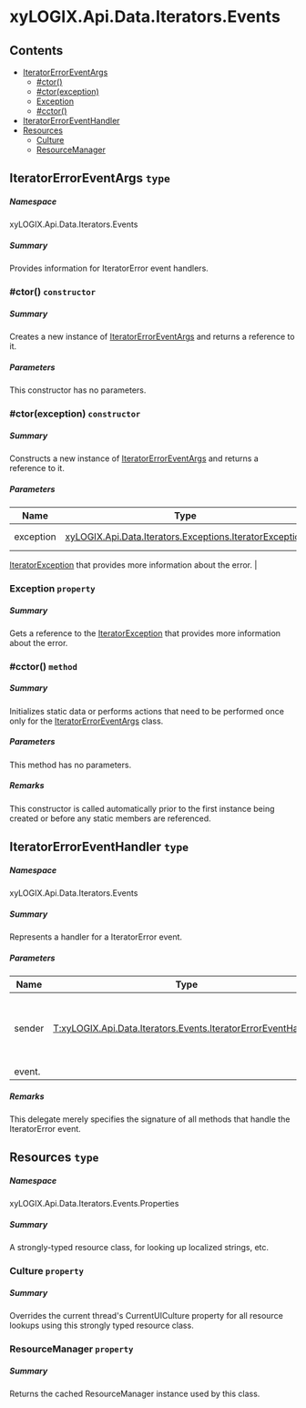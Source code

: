 <a name='assembly'></a>
# xyLOGIX.Api.Data.Iterators.Events

## Contents

- [IteratorErrorEventArgs](#T-xyLOGIX-Api-Data-Iterators-Events-IteratorErrorEventArgs 'xyLOGIX.Api.Data.Iterators.Events.IteratorErrorEventArgs')
  - [#ctor()](#M-xyLOGIX-Api-Data-Iterators-Events-IteratorErrorEventArgs-#ctor 'xyLOGIX.Api.Data.Iterators.Events.IteratorErrorEventArgs.#ctor')
  - [#ctor(exception)](#M-xyLOGIX-Api-Data-Iterators-Events-IteratorErrorEventArgs-#ctor-xyLOGIX-Api-Data-Iterators-Exceptions-IteratorException- 'xyLOGIX.Api.Data.Iterators.Events.IteratorErrorEventArgs.#ctor(xyLOGIX.Api.Data.Iterators.Exceptions.IteratorException)')
  - [Exception](#P-xyLOGIX-Api-Data-Iterators-Events-IteratorErrorEventArgs-Exception 'xyLOGIX.Api.Data.Iterators.Events.IteratorErrorEventArgs.Exception')
  - [#cctor()](#M-xyLOGIX-Api-Data-Iterators-Events-IteratorErrorEventArgs-#cctor 'xyLOGIX.Api.Data.Iterators.Events.IteratorErrorEventArgs.#cctor')
- [IteratorErrorEventHandler](#T-xyLOGIX-Api-Data-Iterators-Events-IteratorErrorEventHandler 'xyLOGIX.Api.Data.Iterators.Events.IteratorErrorEventHandler')
- [Resources](#T-xyLOGIX-Api-Data-Iterators-Events-Properties-Resources 'xyLOGIX.Api.Data.Iterators.Events.Properties.Resources')
  - [Culture](#P-xyLOGIX-Api-Data-Iterators-Events-Properties-Resources-Culture 'xyLOGIX.Api.Data.Iterators.Events.Properties.Resources.Culture')
  - [ResourceManager](#P-xyLOGIX-Api-Data-Iterators-Events-Properties-Resources-ResourceManager 'xyLOGIX.Api.Data.Iterators.Events.Properties.Resources.ResourceManager')

<a name='T-xyLOGIX-Api-Data-Iterators-Events-IteratorErrorEventArgs'></a>
## IteratorErrorEventArgs `type`

##### Namespace

xyLOGIX.Api.Data.Iterators.Events

##### Summary

Provides information for IteratorError event handlers.

<a name='M-xyLOGIX-Api-Data-Iterators-Events-IteratorErrorEventArgs-#ctor'></a>
### #ctor() `constructor`

##### Summary

Creates a new instance of
[IteratorErrorEventArgs](#T-xyLOGIX-Api-Data-Iterators-Events-IteratorErrorEventArgs 'xyLOGIX.Api.Data.Iterators.Events.IteratorErrorEventArgs') and
returns a reference to it.

##### Parameters

This constructor has no parameters.

<a name='M-xyLOGIX-Api-Data-Iterators-Events-IteratorErrorEventArgs-#ctor-xyLOGIX-Api-Data-Iterators-Exceptions-IteratorException-'></a>
### #ctor(exception) `constructor`

##### Summary

Constructs a new instance of
[IteratorErrorEventArgs](#T-xyLOGIX-Api-Data-Iterators-Events-IteratorErrorEventArgs 'xyLOGIX.Api.Data.Iterators.Events.IteratorErrorEventArgs') and
returns a reference to it.

##### Parameters

| Name | Type | Description |
| ---- | ---- | ----------- |
| exception | [xyLOGIX.Api.Data.Iterators.Exceptions.IteratorException](#T-xyLOGIX-Api-Data-Iterators-Exceptions-IteratorException 'xyLOGIX.Api.Data.Iterators.Exceptions.IteratorException') | (Required.) A
[IteratorException](#T-xyLOGIX-Api-Data-Iterators-Exceptions-IteratorException 'xyLOGIX.Api.Data.Iterators.Exceptions.IteratorException') that
provides more information about the error. |

<a name='P-xyLOGIX-Api-Data-Iterators-Events-IteratorErrorEventArgs-Exception'></a>
### Exception `property`

##### Summary

Gets a reference to the
[IteratorException](#T-xyLOGIX-Api-Data-Iterators-Exceptions-IteratorException 'xyLOGIX.Api.Data.Iterators.Exceptions.IteratorException') that
provides more information about the error.

<a name='M-xyLOGIX-Api-Data-Iterators-Events-IteratorErrorEventArgs-#cctor'></a>
### #cctor() `method`

##### Summary

Initializes static data or performs actions that need to be performed once only
for the
[IteratorErrorEventArgs](#T-xyLOGIX-Api-Data-Iterators-Events-IteratorErrorEventArgs 'xyLOGIX.Api.Data.Iterators.Events.IteratorErrorEventArgs')
class.

##### Parameters

This method has no parameters.

##### Remarks

This constructor is called automatically prior to the first instance being
created or before any static members are referenced.

<a name='T-xyLOGIX-Api-Data-Iterators-Events-IteratorErrorEventHandler'></a>
## IteratorErrorEventHandler `type`

##### Namespace

xyLOGIX.Api.Data.Iterators.Events

##### Summary

Represents a handler for a IteratorError event.

##### Parameters

| Name | Type | Description |
| ---- | ---- | ----------- |
| sender | [T:xyLOGIX.Api.Data.Iterators.Events.IteratorErrorEventHandler](#T-T-xyLOGIX-Api-Data-Iterators-Events-IteratorErrorEventHandler 'T:xyLOGIX.Api.Data.Iterators.Events.IteratorErrorEventHandler') | Reference to the instance of the object that raised the
event. |

##### Remarks

This delegate merely specifies the signature of all methods that
handle the IteratorError event.

<a name='T-xyLOGIX-Api-Data-Iterators-Events-Properties-Resources'></a>
## Resources `type`

##### Namespace

xyLOGIX.Api.Data.Iterators.Events.Properties

##### Summary

A strongly-typed resource class, for looking up localized strings, etc.

<a name='P-xyLOGIX-Api-Data-Iterators-Events-Properties-Resources-Culture'></a>
### Culture `property`

##### Summary

Overrides the current thread's CurrentUICulture property for all resource lookups using this strongly typed resource class.

<a name='P-xyLOGIX-Api-Data-Iterators-Events-Properties-Resources-ResourceManager'></a>
### ResourceManager `property`

##### Summary

Returns the cached ResourceManager instance used by this class.

